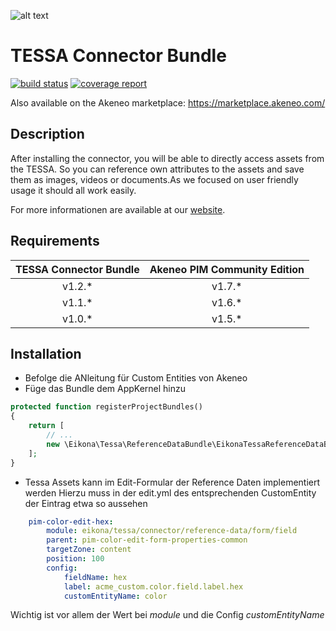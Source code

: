 ![alt text](tessa_logo.jpg "TESSA")
# TESSA Connector Bundle
[![build status](https://git.eikona-server.de/tessa/akeneo-connector/badges/master/build.svg)](https://git.eikona-server.de/tessa/akeneo-connector/commits/master)
[![coverage report](https://git.eikona-server.de/tessa/akeneo-connector/badges/master/coverage.svg)](https://git.eikona-server.de/tessa/akeneo-connector/commits/master)

Also available on the Akeneo marketplace: https://marketplace.akeneo.com/

## Description
After installing the connector, you will be able to directly access assets from the TESSA. So you can reference own attributes to the assets and save them as images, videos or documents.As we focused on user friendly usage it should all work easily.
 
For more informationen are available at our [website](http://tessa-dam.de/connector_en.html). 

## Requirements

| TESSA Connector Bundle   | Akeneo PIM Community Edition |
|:--------------------:|:----------------------------:|
| v1.2.*               | v1.7.*                       |
| v1.1.*               | v1.6.*                       |
| v1.0.*               | v1.5.*                       |


## Installation
- Befolge die ANleitung für Custom Entities von Akeneo
- Füge das Bundle dem AppKernel hinzu
```php
protected function registerProjectBundles()
{
    return [
        // ...
        new \Eikona\Tessa\ReferenceDataBundle\EikonaTessaReferenceDataBundle()
    ];
}
```
- Tessa Assets kann im Edit-Formular der Reference Daten implementiert werden
Hierzu muss in der edit.yml des entsprechenden CustomEntity der Eintrag etwa so aussehen
```yaml
    pim-color-edit-hex:
        module: eikona/tessa/connector/reference-data/form/field
        parent: pim-color-edit-form-properties-common
        targetZone: content
        position: 100
        config:
            fieldName: hex
            label: acme_custom.color.field.label.hex
            customEntityName: color
```
Wichtig ist vor allem der Wert bei *module* und die Config *customEntityName*
